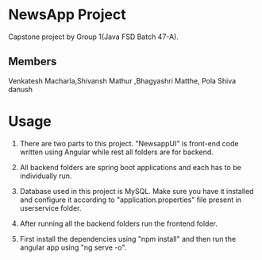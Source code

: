 # NewsApp Project
Capstone project by Group 1(Java FSD Batch 47-A).

## Members
Venkatesh Macharla,Shivansh Mathur ,Bhagyashri Matthe, Pola Shiva danush

# Usage

1. There are two parts to this project. "NewsappUI" is front-end code written using Angular while rest all folders are for backend.

2. All backend folders are spring boot applications and each has to be individually run.

3. Database used in this project is MySQL. Make sure you have it installed and configure it according to "application.properties" file present in userservice folder.

4. After running all the backend folders run the frontend folder. 

5. First install the dependencies using "npm install" and then run the angular app using "ng serve -o".

